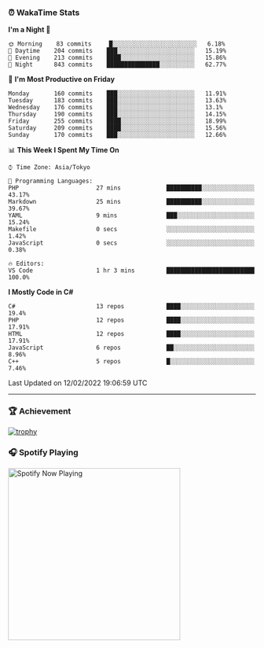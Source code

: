### ⏰ WakaTime Stats


<!--START_SECTION:waka-->
**I'm a Night 🦉** 

```text
🌞 Morning    83 commits     █░░░░░░░░░░░░░░░░░░░░░░░░   6.18% 
🌆 Daytime    204 commits    ███░░░░░░░░░░░░░░░░░░░░░░   15.19% 
🌃 Evening    213 commits    ████░░░░░░░░░░░░░░░░░░░░░   15.86% 
🌙 Night      843 commits    ███████████████░░░░░░░░░░   62.77%

```
📅 **I'm Most Productive on Friday** 

```text
Monday       160 commits    ███░░░░░░░░░░░░░░░░░░░░░░   11.91% 
Tuesday      183 commits    ███░░░░░░░░░░░░░░░░░░░░░░   13.63% 
Wednesday    176 commits    ███░░░░░░░░░░░░░░░░░░░░░░   13.1% 
Thursday     190 commits    ███░░░░░░░░░░░░░░░░░░░░░░   14.15% 
Friday       255 commits    ████░░░░░░░░░░░░░░░░░░░░░   18.99% 
Saturday     209 commits    ████░░░░░░░░░░░░░░░░░░░░░   15.56% 
Sunday       170 commits    ███░░░░░░░░░░░░░░░░░░░░░░   12.66%

```


📊 **This Week I Spent My Time On** 

```text
⌚︎ Time Zone: Asia/Tokyo

💬 Programming Languages: 
PHP                      27 mins             ██████████░░░░░░░░░░░░░░░   43.17% 
Markdown                 25 mins             ██████████░░░░░░░░░░░░░░░   39.67% 
YAML                     9 mins              ███░░░░░░░░░░░░░░░░░░░░░░   15.24% 
Makefile                 0 secs              ░░░░░░░░░░░░░░░░░░░░░░░░░   1.42% 
JavaScript               0 secs              ░░░░░░░░░░░░░░░░░░░░░░░░░   0.38%

🔥 Editors: 
VS Code                  1 hr 3 mins         █████████████████████████   100.0%

```

**I Mostly Code in C#** 

```text
C#                       13 repos            ████░░░░░░░░░░░░░░░░░░░░░   19.4% 
PHP                      12 repos            ████░░░░░░░░░░░░░░░░░░░░░   17.91% 
HTML                     12 repos            ████░░░░░░░░░░░░░░░░░░░░░   17.91% 
JavaScript               6 repos             ██░░░░░░░░░░░░░░░░░░░░░░░   8.96% 
C++                      5 repos             █░░░░░░░░░░░░░░░░░░░░░░░░   7.46%

```



 Last Updated on 12/02/2022 19:06:59 UTC
<!--END_SECTION:waka-->

---

### 🏆 Achievement

[![trophy](https://github-profile-trophy.vercel.app/?username=Slime-hatena&theme=flat&no-bg=true&no-frame=true&column=8)](https://github.com/ryo-ma/github-profile-trophy)

### 🎧 Spotify Playing

[<img src="https://spotify-now-playing-slime-hatena.vercel.app/api/spotify-playing" alt="Spotify Now Playing" width="350" />](https://open.spotify.com/user/slime_hatena)

<!--
**Slime-hatena/Slime-hatena** is a ✨ _special_ ✨ repository because its `README.md` (this file) appears on your GitHub profile.

Here are some ideas to get you started:

- 🔭 I’m currently working on ...
- 🌱 I’m currently learning ...
- 👯 I’m looking to collaborate on ...
- 🤔 I’m looking for help with ...
- 💬 Ask me about ...
- 📫 How to reach me: ...
- 😄 Pronouns: ...
- ⚡ Fun fact: ...
-->
